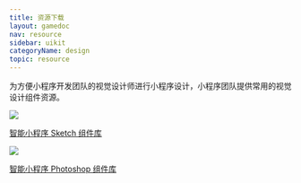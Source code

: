 ```yaml
---
title: 资源下载
layout: gamedoc
nav: resource
sidebar: uikit
categoryName: design
topic: resource
---
```

<!-- ### UI Kit
为方便小程序设计，小程序团队提供智能小程序常用的设计组件资源。 -->

<!-- ### 视觉组件库 -->
为方便小程序开发团队的视觉设计师进行小程序设计，小程序团队提供常用的视觉设计组件资源。

<div class="m-doc-custom-download">
	<a href="http://searchbox.bj.bcebos.com/miniapp/mappdoc/viewtoolV2.zip" class="m-doc-custom-download-left">
		<img src="/img/design/resource/ico-sketch.png"><p>智能小程序 Sketch 组件库</p>
	</a>
	<a href="http://searchbox.bj.bcebos.com/miniapp/mappdoc/viewtoolV1.zip" class="m-doc-custom-download-right">
		<img src="/img/design/resource/ico-ps.png"><p>智能小程序 Photoshop 组件库</p>
	</a>
</div>

